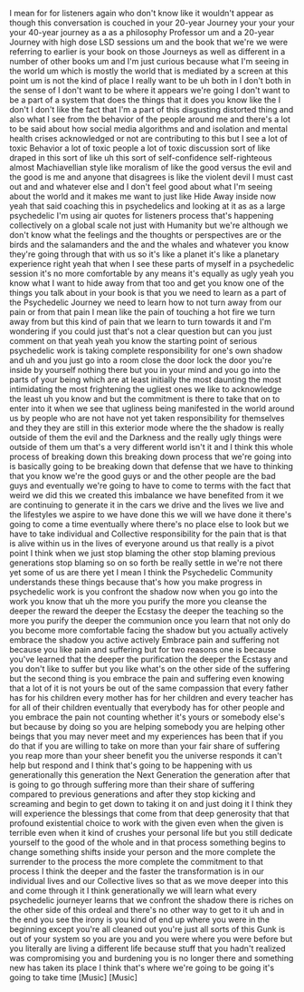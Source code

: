 I mean for for listeners again who don't know like it wouldn't appear as though this conversation is couched in your 20-year Journey your your your your 40-year journey as a as a philosophy Professor um and a 20-year Journey with high dose LSD sessions um and the book that we're we were referring to earlier is your book on those Journeys as well as different in a number of other books um and I'm just curious because what I'm seeing in the world um which is mostly the world that is mediated by a screen at this point um is not the kind of place I really want to be uh both in I don't both in the sense of I don't want to be where it appears we're going I don't want to be a part of a system that does the things that it does you know like the I don't I don't like the fact that I'm a part of this disgusting distorted thing and also what I see from the behavior of the people around me and there's a lot to be said about how social media algorithms and and isolation and mental health crises acknowledged or not are contributing to this but I see a lot of toxic Behavior a lot of toxic people a lot of toxic discussion sort of like draped in this sort of like uh this sort of self-confidence self-righteous almost Machiavellian style like moralism of like the good versus the evil and the good is me and anyone that disagrees is like the violent devil I must cast out and and whatever else and I don't feel good about what I'm seeing about the world and it makes me want to just like Hide Away inside now yeah that said coaching this in psychedelics and looking at it as as a large psychedelic I'm using air quotes for listeners process that's happening collectively on a global scale not just with Humanity but we're although we don't know what the feelings and the thoughts or perspectives are or the birds and the salamanders and the and the whales and whatever you know they're going through that with us so it's like a planet it's like a planetary experience right yeah that when I see these parts of myself in a psychedelic session it's no more comfortable by any means it's equally as ugly yeah you know what I want to hide away from that too and get you know one of the things you talk about in your book is that you we need to learn as a part of the Psychedelic Journey we need to learn how to not turn away from our pain or from that pain I mean like the pain of touching a hot fire we turn away from but this kind of pain that we learn to turn towards it and I'm wondering if you could just that's not a clear question but can you just comment on that yeah yeah you know the starting point of serious psychedelic work is taking complete responsibility for one's own shadow and uh and you just go into a room close the door lock the door you're inside by yourself nothing there but you in your mind and you go into the parts of your being which are at least initially the most daunting the most intimidating the most frightening the ugliest ones we like to acknowledge the least uh you know and but the commitment is there to take that on to enter into it when we see that ugliness being manifested in the world around us by people who are not have not yet taken responsibility for themselves and they they are still in this exterior mode where the the shadow is really outside of them the evil and the Darkness and the really ugly things were outside of them um that's a very different world isn't it and I think this whole process of breaking down this breaking down process that we're going into is basically going to be breaking down that defense that we have to thinking that you know we're the good guys or and the other people are the bad guys and eventually we're going to have to come to terms with the fact that weird we did this we created this imbalance we have benefited from it we are continuing to generate it in the cars we drive and the lives we live and the lifestyles we aspire to we have done this we will we have done it there's going to come a time eventually where there's no place else to look but we have to take individual and Collective responsibility for the pain that is that is alive within us in the lives of everyone around us that really is a pivot point I think when we just stop blaming the other stop blaming previous generations stop blaming so on so forth be really settle in we're not there yet some of us are there yet I mean I think the Psychedelic Community understands these things because that's how you make progress in psychedelic work is you confront the shadow now when you go into the work you know that uh the more you purify the more you cleanse the deeper the reward the deeper the Ecstasy the deeper the teaching so the more you purify the deeper the communion once you learn that not only do you become more comfortable facing the shadow but you actually actively embrace the shadow you active actively Embrace pain and suffering not because you like pain and suffering but for two reasons one is because you've learned that the deeper the purification the deeper the Ecstasy and you don't like to suffer but you like what's on the other side of the suffering but the second thing is you embrace the pain and suffering even knowing that a lot of it is not yours be out of the same compassion that every father has for his children every mother has for her children and every teacher has for all of their children eventually that everybody has for other people and you embrace the pain not counting whether it's yours or somebody else's but because by doing so you are helping somebody you are helping other beings that you may never meet and my experiences has been that if you do that if you are willing to take on more than your fair share of suffering you reap more than your sheer benefit you the universe responds it can't help but respond and I think that's going to be happening with us generationally this generation the Next Generation the generation after that is going to go through suffering more than their share of suffering compared to previous generations and after they stop kicking and screaming and begin to get down to taking it on and just doing it I think they will experience the blessings that come from that deep generosity that that profound existential choice to work with the given even when the given is terrible even when it kind of crushes your personal life but you still dedicate yourself to the good of the whole and in that process something begins to change something shifts inside your person and the more complete the surrender to the process the more complete the commitment to that process I think the deeper and the faster the transformation is in our individual lives and our Collective lives so that as we move deeper into this and come through it I think generationally we will learn what every psychedelic journeyer learns that we confront the shadow there is riches on the other side of this ordeal and there's no other way to get to it uh and in the end you see the irony is you kind of end up where you were in the beginning except you're all cleaned out you're just all sorts of this Gunk is out of your system so you are you and you were where you were before but you literally are living a different life because stuff that you hadn't realized was compromising you and burdening you is no longer there and something new has taken its place I think that's where we're going to be going it's going to take time \[Music\] \[Music\]
